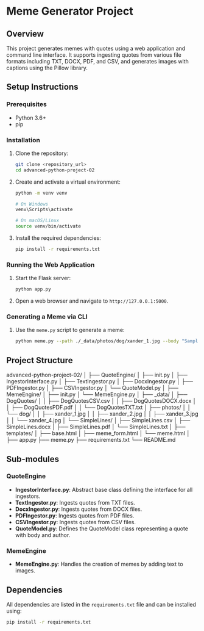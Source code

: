 # Meme Generator Project

## Overview
This project generates memes with quotes using a web application and command line interface. It supports ingesting quotes from various file formats including TXT, DOCX, PDF, and CSV, and generates images with captions using the Pillow library.

## Setup Instructions

### Prerequisites
- Python 3.6+
- pip

### Installation

1. Clone the repository:
    ```sh
    git clone <repository_url>
    cd advanced-python-project-02
    ```

2. Create and activate a virtual environment:
    ```sh
    python -m venv venv

    # On Windows
    venv\Scripts\activate

    # On macOS/Linux
    source venv/bin/activate
    ```

3. Install the required dependencies:
    ```sh
    pip install -r requirements.txt
    ```

### Running the Web Application

1. Start the Flask server:
    ```sh
    python app.py
    ```

2. Open a web browser and navigate to `http://127.0.0.1:5000`.

### Generating a Meme via CLI

1. Use the `meme.py` script to generate a meme:
    ```sh
    python meme.py --path ./_data/photos/dog/xander_1.jpg --body "Sample Quote" --author "Author"
    ```

## Project Structure
advanced-python-project-02/
│
├── QuoteEngine/
│ ├── init.py
│ ├── IngestorInterface.py
│ ├── TextIngestor.py
│ ├── DocxIngestor.py
│ ├── PDFIngestor.py
│ ├── CSVIngestor.py
│ └── QuoteModel.py
│
├── MemeEngine/
│ ├── init.py
│ └── MemeEngine.py
│
├── _data/
│ ├── DogQuotes/
│ │ ├── DogQuotesCSV.csv
│ │ ├── DogQuotesDOCX.docx
│ │ ├── DogQuotesPDF.pdf
│ │ └── DogQuotesTXT.txt
│ ├── photos/
│ │ └── dog/
│ │ ├── xander_1.jpg
│ │ ├── xander_2.jpg
│ │ ├── xander_3.jpg
│ │ └── xander_4.jpg
│ └── SimpleLines/
│ ├── SimpleLines.csv
│ ├── SimpleLines.docx
│ ├── SimpleLines.pdf
│ └── SimpleLines.txt
│
├── templates/
│ ├── base.html
│ ├── meme_form.html
│ └── meme.html
│
├── app.py
├── meme.py
├── requirements.txt
└── README.md


## Sub-modules

### QuoteEngine
- **IngestorInterface.py**: Abstract base class defining the interface for all ingestors.
- **TextIngestor.py**: Ingests quotes from TXT files.
- **DocxIngestor.py**: Ingests quotes from DOCX files.
- **PDFIngestor.py**: Ingests quotes from PDF files.
- **CSVIngestor.py**: Ingests quotes from CSV files.
- **QuoteModel.py**: Defines the QuoteModel class representing a quote with body and author.

### MemeEngine
- **MemeEngine.py**: Handles the creation of memes by adding text to images.

## Dependencies
All dependencies are listed in the `requirements.txt` file and can be installed using:
```sh
pip install -r requirements.txt

